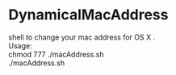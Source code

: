 # DynamicalMacAddress
shell to change your mac address for OS X .  
Usage:  
chmod 777 ./macAddress.sh  
./macAddress.sh
